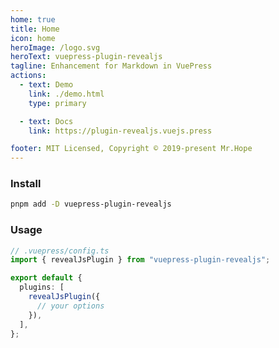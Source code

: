 ```yaml
---
home: true
title: Home
icon: home
heroImage: /logo.svg
heroText: vuepress-plugin-revealjs
tagline: Enhancement for Markdown in VuePress
actions:
  - text: Demo
    link: ./demo.html
    type: primary

  - text: Docs
    link: https://plugin-revealjs.vuejs.press

footer: MIT Licensed, Copyright © 2019-present Mr.Hope
---
```


### Install

```bash
pnpm add -D vuepress-plugin-revealjs
```

### Usage

```ts
// .vuepress/config.ts
import { revealJsPlugin } from "vuepress-plugin-revealjs";

export default {
  plugins: [
    revealJsPlugin({
      // your options
    }),
  ],
};
```
